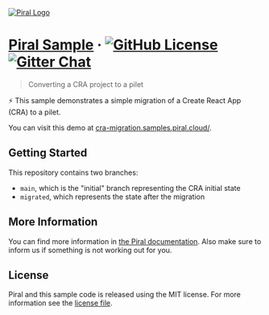 [![Piral Logo](https://github.com/smapiot/piral/raw/develop/docs/assets/logo.png)](https://piral.io)

# [Piral Sample](https://piral.io) &middot; [![GitHub License](https://img.shields.io/badge/license-MIT-blue.svg)](https://github.com/smapiot/piral/blob/main/LICENSE) [![Gitter Chat](https://badges.gitter.im/gitterHQ/gitter.png)](https://gitter.im/piral-io/community)

> Converting a CRA project to a pilet

:zap: This sample demonstrates a simple migration of a Create React App (CRA) to a pilet.

You can visit this demo at [cra-migration.samples.piral.cloud/](https://cra-migration.samples.piral.cloud/).

## Getting Started

This repository contains two branches:

- `main`, which is the "initial" branch representing the CRA initial state
- `migrated`, which represents the state after the migration

## More Information

You can find more information in [the Piral documentation](https://docs.piral.io/guidelines/tutorials/20-migrate-app). Also make sure to inform us if something is not working out for you.

## License

Piral and this sample code is released using the MIT license. For more information see the [license file](./LICENSE).
